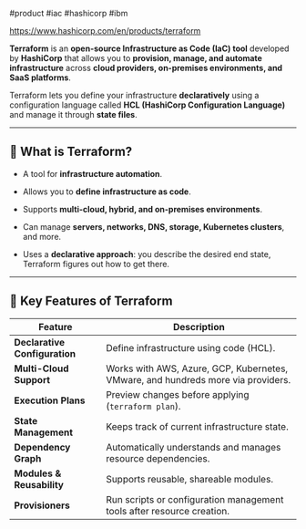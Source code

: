 #product #iac #hashicorp #ibm 

https://www.hashicorp.com/en/products/terraform

**Terraform** is an **open-source Infrastructure as Code (IaC) tool** developed by **HashiCorp** that allows you to **provision, manage, and automate infrastructure** across **cloud providers, on-premises environments, and SaaS platforms**.

Terraform lets you define your infrastructure **declaratively** using a configuration language called **HCL (HashiCorp Configuration Language)** and manage it through **state files**.

---

## 🔹 What is Terraform?

- A tool for **infrastructure automation**.
    
- Allows you to **define infrastructure as code**.
    
- Supports **multi-cloud, hybrid, and on-premises environments**.
    
- Can manage **servers, networks, DNS, storage, Kubernetes clusters**, and more.
    
- Uses a **declarative approach**: you describe the desired end state, Terraform figures out how to get there.
    

---

## 🔹 Key Features of Terraform

| Feature                       | Description                                                                      |
| ----------------------------- | -------------------------------------------------------------------------------- |
| **Declarative Configuration** | Define infrastructure using code (HCL).                                          |
| **Multi-Cloud Support**       | Works with AWS, Azure, GCP, Kubernetes, VMware, and hundreds more via providers. |
| **Execution Plans**           | Preview changes before applying (`terraform plan`).                              |
| **State Management**          | Keeps track of current infrastructure state.                                     |
| **Dependency Graph**          | Automatically understands and manages resource dependencies.                     |
| **Modules & Reusability**     | Supports reusable, shareable modules.                                            |
| **Provisioners**              | Run scripts or configuration management tools after resource creation.           |